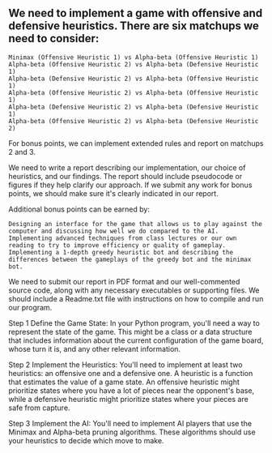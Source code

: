 ## We need to implement a game with offensive and defensive heuristics. There are six matchups we need to consider:
    Minimax (Offensive Heuristic 1) vs Alpha-beta (Offensive Heuristic 1)
    Alpha-beta (Offensive Heuristic 2) vs Alpha-beta (Defensive Heuristic 1)
    Alpha-beta (Defensive Heuristic 2) vs Alpha-beta (Offensive Heuristic 1)
    Alpha-beta (Offensive Heuristic 2) vs Alpha-beta (Offensive Heuristic 1)
    Alpha-beta (Defensive Heuristic 2) vs Alpha-beta (Defensive Heuristic 1)
    Alpha-beta (Offensive Heuristic 2) vs Alpha-beta (Defensive Heuristic 2)

For bonus points, we can implement extended rules and report on matchups 2 and 3. 

We need to write a report describing our implementation, our choice of heuristics, and our findings. The report should include pseudocode or figures if they help clarify our approach. If we submit any work for bonus points, we should make sure it's clearly indicated in our report.

Additional bonus points can be earned by:

    Designing an interface for the game that allows us to play against the computer and discussing how well we do compared to the AI.
    Implementing advanced techniques from class lectures or our own reading to try to improve efficiency or quality of gameplay.
    Implementing a 1-depth greedy heuristic bot and describing the differences between the gameplays of the greedy bot and the minimax bot.

We need to submit our report in PDF format and our well-commented source code, along with any necessary executables or supporting files. We should include a Readme.txt file with instructions on how to compile and run our program.

Step 1
Define the Game State: In your Python program, you'll need a way to represent the state of the game. This might be a class or a data structure that includes information about the current configuration of the game board, whose turn it is, and any other relevant information.

Step 2
Implement the Heuristics: You'll need to implement at least two heuristics: an offensive one and a defensive one. A heuristic is a function that estimates the value of a game state. An offensive heuristic might prioritize states where you have a lot of pieces near the opponent's base, while a defensive heuristic might prioritize states where your pieces are safe from capture.

Step 3
Implement the AI: You'll need to implement AI players that use the Minimax and Alpha-beta pruning algorithms. These algorithms should use your heuristics to decide which move to make.